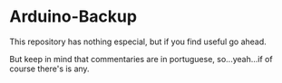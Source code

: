 # Arduino-Backup
This repository has nothing especial, but if you find useful go ahead.

But keep in mind that commentaries are in portuguese, so...yeah...if of course there's is any.
